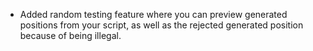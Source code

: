 * Added random testing feature where you can preview generated positions from your script, as well as the rejected generated position because of being illegal.